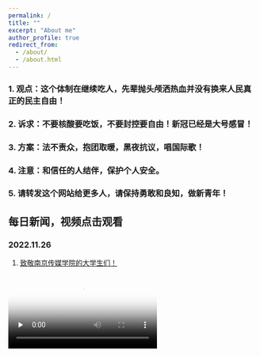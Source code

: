 ```yaml
---
permalink: /
title: ""
excerpt: "About me"
author_profile: true
redirect_from: 
  - /about/
  - /about.html
---
```



### 1. 观点：这个体制在继续吃人，先辈抛头颅洒热血并没有换来人民真正的民主自由！

### 2. 诉求：不要核酸要吃饭，不要封控要自由！新冠已经是大号感冒！

### 3. 方案：法不责众，抱团取暖，黑夜抗议，唱国际歌！

### 4. 注意：和信任的人结伴，保护个人安全。

### 5. 请转发这个网站给更多人，请保持勇敢和良知，做新青年！





## 每日新闻，视频点击观看

<!-- ### 2022.11.27

1.[新疆库尔勒冲击政府](https://lovechina-remembertruth.github.io/files/202211261.mp4) -->


### 2022.11.26

1. [致敬南京传媒学院的大学生们！](https://lovechina-remembertruth.github.io/files/202211261.mp4)

<video id="video" controls="" preload="none" poster="none">
<source id="mp4" src="https://lovechina-remembertruth.github.io/files/202211261.mp4" type="video/mp4">
</videos>


2. [见证上海市民的勇敢！](https://lovechina-remembertruth.github.io/files/202211263.mp4)

3. [30多所各高校共同抗议，包括北大复旦！](https://lovechina-remembertruth.github.io/files/202211262.mp4)

4. [新疆库尔勒冲击政府](https://lovechina-remembertruth.github.io/files/202211264.mp4)


### 2022.11.25

1. [鲁迅狂人日记](https://lovechina-remembertruth.github.io/files/202211251.mp4)

2. [他们挡不住民主的光芒](https://lovechina-remembertruth.github.io/files/202211254.mp4)

3. [先辈们为了人民的权利和尊严！](https://lovechina-remembertruth.github.io/files/202211252.mp4)


------
### 他们为什么掩盖真相，他们为什么不让人民发声，他们在害怕什么？


### 请同胞们去了解真正的历史和现实，资料栏里可以阅读下载！


### 愿中国青年都摆脱冷气，只是向上走，不必听自暴自弃者流的话。能做事的做事，能发声的发声，有一分热,发一分光，就令萤火一般，也可以在黑暗里发一点光,不必等候炬火。此后如竟没有炬火，我便是唯一的光。


